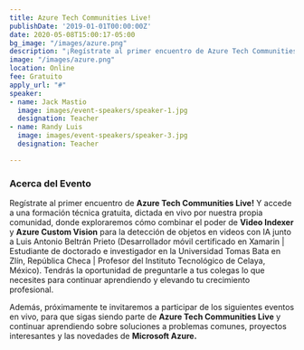 ```yaml
---
title: Azure Tech Communities Live!
publishDate: '2019-01-01T00:00:00Z'
date: 2020-05-08T15:00:17-05:00
bg_image: "/images/azure.png"
description: "¡Regístrate al primer encuentro de Azure Tech Communities Live!"
image: "/images/azure.png"
location: Online
fee: Gratuito
apply_url: "#"
speaker:
- name: Jack Mastio
  image: images/event-speakers/speaker-1.jpg
  designation: Teacher
- name: Randy Luis
  image: images/event-speakers/speaker-3.jpg
  designation: Teacher

---
```

### Acerca del Evento

Regístrate al primer encuentro de **Azure Tech Communities Live!** Y accede a una formación técnica gratuita, dictada en vivo por nuestra propia comunidad, donde exploraremos cómo combinar el poder de **Video Indexer** y **Azure Custom Vision** para la detección de objetos en videos con IA junto a Luis Antonio Beltrán Prieto (Desarrollador móvil certificado en Xamarin | Estudiante de doctorado e investigador en la Universidad Tomas Bata en Zlín, República Checa | Profesor del Instituto Tecnológico de Celaya, México). Tendrás la oportunidad de preguntarle a tus colegas lo que necesites para continuar aprendiendo y elevando tu crecimiento profesional.

Además, próximamente te invitaremos a participar de los siguientes eventos en vivo, para que sigas siendo parte de **Azure Tech Communities Live** y continuar aprendiendo sobre soluciones a problemas comunes, proyectos interesantes y las novedades de **Microsoft Azure.**